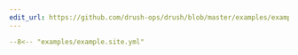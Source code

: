 ```yaml
---
edit_url: https://github.com/drush-ops/drush/blob/master/examples/example.site.yml
---
```

```yaml
--8<-- "examples/example.site.yml"
```